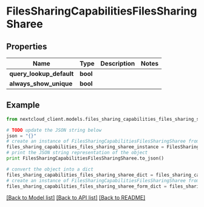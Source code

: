 # FilesSharingCapabilitiesFilesSharingSharee


## Properties
Name | Type | Description | Notes
------------ | ------------- | ------------- | -------------
**query_lookup_default** | **bool** |  | 
**always_show_unique** | **bool** |  | 

## Example

```python
from nextcloud_client.models.files_sharing_capabilities_files_sharing_sharee import FilesSharingCapabilitiesFilesSharingSharee

# TODO update the JSON string below
json = "{}"
# create an instance of FilesSharingCapabilitiesFilesSharingSharee from a JSON string
files_sharing_capabilities_files_sharing_sharee_instance = FilesSharingCapabilitiesFilesSharingSharee.from_json(json)
# print the JSON string representation of the object
print FilesSharingCapabilitiesFilesSharingSharee.to_json()

# convert the object into a dict
files_sharing_capabilities_files_sharing_sharee_dict = files_sharing_capabilities_files_sharing_sharee_instance.to_dict()
# create an instance of FilesSharingCapabilitiesFilesSharingSharee from a dict
files_sharing_capabilities_files_sharing_sharee_form_dict = files_sharing_capabilities_files_sharing_sharee.from_dict(files_sharing_capabilities_files_sharing_sharee_dict)
```
[[Back to Model list]](../README.md#documentation-for-models) [[Back to API list]](../README.md#documentation-for-api-endpoints) [[Back to README]](../README.md)


